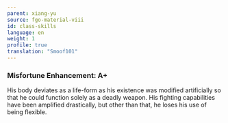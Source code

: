 ```yaml
---
parent: xiang-yu
source: fgo-material-viii
id: class-skills
language: en
weight: 1
profile: true
translation: "Smoof101"
---
```


### Misfortune Enhancement: A+

His body deviates as a life-form as his existence was modified artificially so that he could function solely as a deadly weapon. His fighting capabilities have been amplified drastically, but other than that, he loses his use of being flexible.
